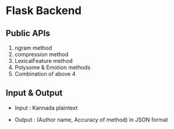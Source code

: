 # Flask Backend

## Public APIs

1. ngram method
2. compression method
3. LexicalFeature method
4. Polysome & Emotion methods
5. Combination of above 4

## Input & Output

- Input : Kannada plaintext

- Output : (Author name, Accuracy of method) in JSON format
